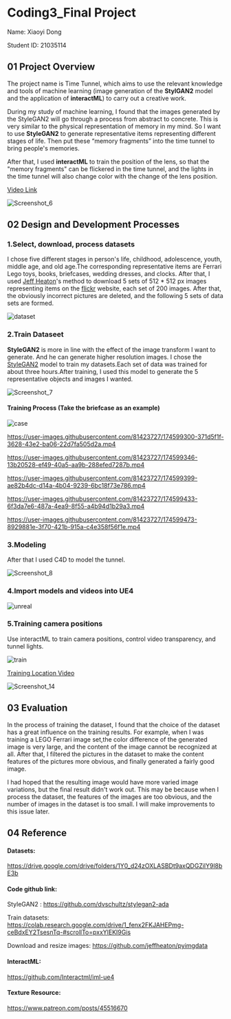 # Coding3_Final Project
Name: Xiaoyi Dong

Student ID: 21035114

## 01 Project Overview
The project name is Time Tunnel, which aims to use the relevant knowledge and tools of machine learning (image generation of the **StylGAN2** model and the application of **interactML**) to carry out a creative work.

During my study of machine learning, I found that the images generated by the StyleGAN2 will go through a process from abstract to concrete. This is very similar to the physical representation of memory in my mind. So I want to use **StyleGAN2** to generate representative items representing different stages of life. Then put these “memory fragments” into the time tunnel to bring people's memories.

After that, I used **interactML** to train the position of the lens, so that the "memory fragments" can be flickered in the time tunnel, and the lights in the time tunnel will also change color with the change of the lens position.

[Video Link](https://www.youtube.com/watch?v=AfnSIu_WJmI)

![Screenshot_6](https://user-images.githubusercontent.com/81423727/174595155-685156a5-6cd0-4780-9bed-f3beb8985496.png)


## 02 Design and Development Processes

### 1.Select, download, process datasets
I chose five different stages in person's life, childhood, adolescence, youth, middle age, and old age.The corresponding representative items are Ferrari Lego toys, books, briefcases, wedding dresses, and clocks. After that, I used [Jeff Heaton](https://www.youtube.com/watch?v=9sBQqlTtQ2k)'s method to download 5 sets of 512 * 512 px images representing items on the [flickr](https://www.flickr.com/) website, each set of 200 images. After that, the obviously incorrect pictures are deleted, and the following 5 sets of data sets are formed.

![dataset](https://user-images.githubusercontent.com/81423727/174593552-774e7a0e-3c0f-4277-9be6-f525ae2175c1.jpg)

### 2.Train Dataseet

**StyleGAN2** is more in line with the effect of the image transform I want to generate. And he can generate higher resolution images. I chose the [StyleGAN2](https://colab.research.google.com/drive/1_fenx2FKJAHEPmg-ceBdxEY2TsesnTq-) model to train my datasets.Each set of data was trained for about three hours.After training, I used this model to generate the 5 representative objects and images I wanted.

![Screenshot_7](https://user-images.githubusercontent.com/81423727/174599050-fbc09697-6f05-46c7-b9ca-21fd5a796fe0.png)

#### Training Process (Take the briefcase as an example)

![case](https://user-images.githubusercontent.com/81423727/174598742-3ee5ba42-4507-46bd-a85a-d7899bc6e80b.jpg)

https://user-images.githubusercontent.com/81423727/174599300-371d5f1f-3628-43e2-ba06-22d7fa505d2a.mp4

https://user-images.githubusercontent.com/81423727/174599346-13b20528-ef49-40a5-aa9b-288efed7287b.mp4

https://user-images.githubusercontent.com/81423727/174599399-ae82b4dc-d14a-4b04-9239-6bc18f73e786.mp4

https://user-images.githubusercontent.com/81423727/174599433-6f3da7e6-487a-4ea9-8f55-a4b94d1b29a3.mp4

https://user-images.githubusercontent.com/81423727/174599473-8929881e-3f70-421b-915a-c4e358f56f1e.mp4


### 3.Modeling

After that I used C4D to model the tunnel.

![Screenshot_8](https://user-images.githubusercontent.com/81423727/174600749-7bce1e32-bbeb-4341-b76d-d5a5279f0ca0.png)


### 4.Import models and videos into UE4

![unreal](https://user-images.githubusercontent.com/81423727/174603838-fe3c84d9-80ba-4ef5-ad3c-26596df20c31.jpg)

### 5.Training camera positions

Use interactML to train camera positions, control video transparency, and tunnel lights.

![train](https://user-images.githubusercontent.com/81423727/174607304-676f832f-0b7a-4636-85b8-a44f7d607ff6.jpg)

[Training Location Video](https://www.youtube.com/watch?v=egJb-_nrVCE)

![Screenshot_14](https://user-images.githubusercontent.com/81423727/174607432-fcbedc86-981d-43f7-a9e3-70f59345b589.png)



## 03 Evaluation

In the process of training the dataset, I found that the choice of the dataset has a great influence on the training results. For example, when I was training a LEGO Ferrari image set,the color difference of the generated image is very large, and the content of the image cannot be recognized at all. After that, I filtered the pictures in the dataset to make the content features of the pictures more obvious, and finally generated a fairly good image.

I had hoped that the resulting image would have more varied image variations, but the final result didn't work out. This may be because when I process the dataset, the features of the images are too obvious, and the number of images in the dataset is too small. I will make improvements to this issue later.


## 04 Reference

#### Datasets: 

https://drive.google.com/drive/folders/1Y0_d24zOXLASBDt9axQDGZilY9l8bE3b


#### Code github link: 


StyleGAN2 : https://github.com/dvschultz/stylegan2-ada

Train datasets: https://colab.research.google.com/drive/1_fenx2FKJAHEPmg-ceBdxEY2TsesnTq-#scrollTo=pxxYlEKI9Gis

Download and resize images: https://github.com/jeffheaton/pyimgdata


#### InteractML:

https://github.com/Interactml/iml-ue4


#### Texture Resource:

https://www.patreon.com/posts/45516670
